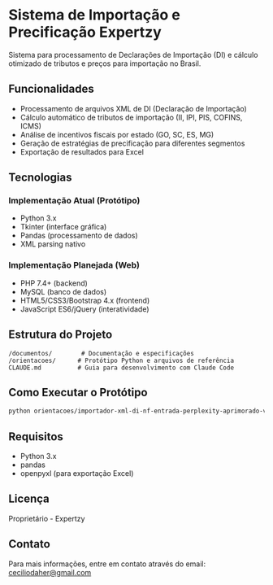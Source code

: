 # Sistema de Importação e Precificação Expertzy

Sistema para processamento de Declarações de Importação (DI) e cálculo otimizado de tributos e preços para importação no Brasil.

## Funcionalidades

- Processamento de arquivos XML de DI (Declaração de Importação)
- Cálculo automático de tributos de importação (II, IPI, PIS, COFINS, ICMS)
- Análise de incentivos fiscais por estado (GO, SC, ES, MG)
- Geração de estratégias de precificação para diferentes segmentos
- Exportação de resultados para Excel

## Tecnologias

### Implementação Atual (Protótipo)
- Python 3.x
- Tkinter (interface gráfica)
- Pandas (processamento de dados)
- XML parsing nativo

### Implementação Planejada (Web)
- PHP 7.4+ (backend)
- MySQL (banco de dados)
- HTML5/CSS3/Bootstrap 4.x (frontend)
- JavaScript ES6/jQuery (interatividade)

## Estrutura do Projeto

```
/documentos/        # Documentação e especificações
/orientacoes/      # Protótipo Python e arquivos de referência
CLAUDE.md          # Guia para desenvolvimento com Claude Code
```

## Como Executar o Protótipo

```bash
python orientacoes/importador-xml-di-nf-entrada-perplexity-aprimorado-venda.py
```

## Requisitos

- Python 3.x
- pandas
- openpyxl (para exportação Excel)

## Licença

Proprietário - Expertzy

## Contato

Para mais informações, entre em contato através do email: ceciliodaher@gmail.com